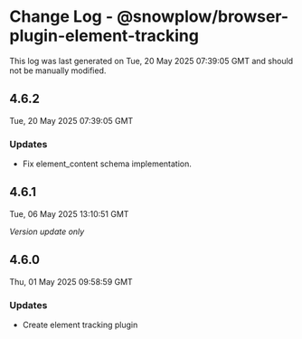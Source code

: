# Change Log - @snowplow/browser-plugin-element-tracking

This log was last generated on Tue, 20 May 2025 07:39:05 GMT and should not be manually modified.

## 4.6.2
Tue, 20 May 2025 07:39:05 GMT

### Updates

- Fix element_content schema implementation.

## 4.6.1
Tue, 06 May 2025 13:10:51 GMT

_Version update only_

## 4.6.0
Thu, 01 May 2025 09:58:59 GMT

### Updates

- Create element tracking plugin

